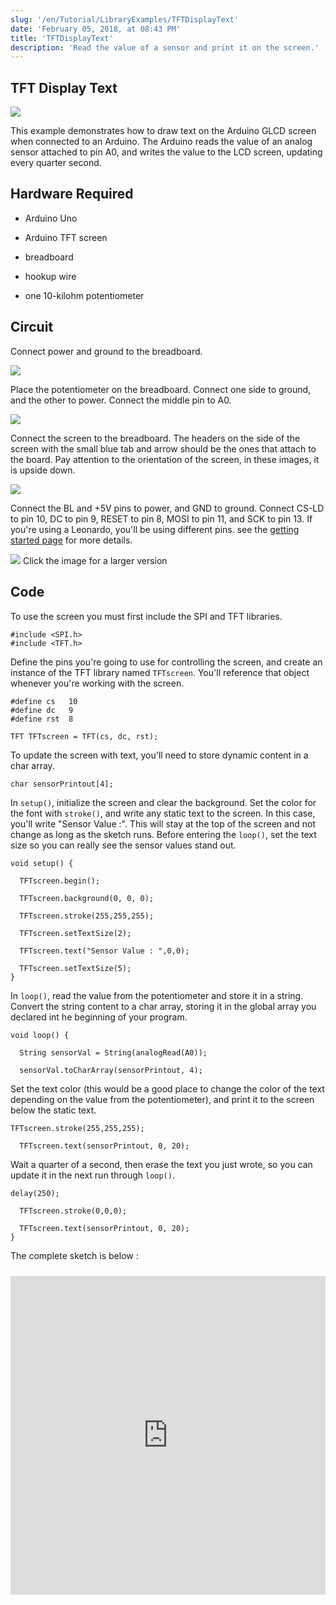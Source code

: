 ```yaml
---
slug: '/en/Tutorial/LibraryExamples/TFTDisplayText'
date: 'February 05, 2018, at 08:43 PM'
title: 'TFTDisplayText'
description: 'Read the value of a sensor and print it on the screen.'
---
```




## TFT Display Text

![](assets/GLCD_DisplayTextDemo.png)

This example demonstrates how to draw text on the Arduino GLCD screen when connected to an Arduino. The Arduino reads the value of an analog sensor attached to pin A0, and writes the value to the LCD screen, updating every quarter second.

## Hardware Required

- Arduino Uno

- Arduino TFT screen

- breadboard

- hookup wire

- one 10-kilohm potentiometer

## Circuit

Connect power and ground to the breadboard.

![](assets/GLCD_logo1.png)

Place the potentiometer on the breadboard. Connect one side to ground, and the other to power. Connect the middle pin to A0.

![](assets/GLCD_text2.png)

Connect the screen to the breadboard. The headers on the side of the screen with the small blue tab and arrow should be the ones that attach to the board. Pay attention to the orientation of the screen, in these images, it is upside down.

![](assets/GLCD_text3.png)

Connect the BL and +5V pins to power, and GND to ground. Connect CS-LD to pin 10, DC to pin 9, RESET to pin 8, MOSI to pin 11, and SCK to pin 13. If you're using a Leonardo, you'll be using different pins. see the [getting started page](https://arduino.cc/en/Guide/TFT) for more details.

![](assets/GTFT*text4*small.png)
Click the image for a larger version

## Code

To use the screen you must first include the SPI and TFT libraries.

```arduino
#include <SPI.h>
#include <TFT.h>
```

Define the pins you're going to use for controlling the screen, and create an instance of the TFT library named `TFTscreen`. You'll reference that object whenever you're working with the screen.

```arduino
#define cs   10
#define dc   9
#define rst  8

TFT TFTscreen = TFT(cs, dc, rst);
```

To update the screen with text, you'll need to store dynamic content in a char array.

`char sensorPrintout[4];`

In `setup()`, initialize the screen and clear the background. Set the color for the font with `stroke()`, and write any static text to the screen. In this case, you'll write "Sensor Value :". This will stay at the top of the screen and not change as long as the sketch runs. Before entering the `loop()`, set the text size so you can really see the sensor values stand out.

```arduino
void setup() {

  TFTscreen.begin();

  TFTscreen.background(0, 0, 0);

  TFTscreen.stroke(255,255,255);

  TFTscreen.setTextSize(2);

  TFTscreen.text("Sensor Value : ",0,0);

  TFTscreen.setTextSize(5);
}
```

In `loop()`, read the value from the potentiometer and store it in a string. Convert the string content to a char array, storing it in the global array you declared int he beginning of your program.

```arduino
void loop() {

  String sensorVal = String(analogRead(A0));

  sensorVal.toCharArray(sensorPrintout, 4);
```

Set the text color (this would be a good place to change the color of the text depending on the value from the potentiometer), and print it to the screen below the static text.

```arduino
TFTscreen.stroke(255,255,255);

  TFTscreen.text(sensorPrintout, 0, 20);
```

Wait a quarter of a second, then erase the text you just wrote, so you can update it in the next run through `loop()`.

```arduino
delay(250);

  TFTscreen.stroke(0,0,0);

  TFTscreen.text(sensorPrintout, 0, 20);
}
```

The complete sketch is below :

<iframe src='https://create.arduino.cc/example/library/tft*1*0_6/tft*1*0_6%5Cexamples%5CArduino%5CTFTDisplayText/TFTDisplayText/preview?embed' style='height:510px;width:100%;margin:10px 0' frameborder='0'></iframe>